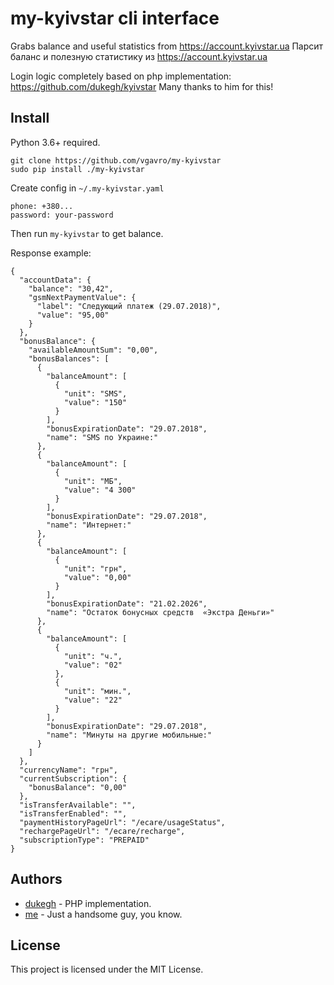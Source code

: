 # my-kyivstar cli interface

Grabs balance and useful statistics from https://account.kyivstar.ua
Парсит баланс и полезную статистику из https://account.kyivstar.ua

Login logic completely based on php implementation: https://github.com/dukegh/kyivstar
Many thanks to him for this!

## Install

Python 3.6+ required.

```
git clone https://github.com/vgavro/my-kyivstar
sudo pip install ./my-kyivstar
```

Create config in `~/.my-kyivstar.yaml`
```
phone: +380...
password: your-password
```

Then run `my-kyivstar` to get balance.

Response example:
```
{
  "accountData": {
    "balance": "30,42",
    "gsmNextPaymentValue": {
      "label": "Следующий платеж (29.07.2018)",
      "value": "95,00"
    }
  },
  "bonusBalance": {
    "availableAmountSum": "0,00",
    "bonusBalances": [
      {
        "balanceAmount": [
          {
            "unit": "SMS",
            "value": "150"
          }
        ],
        "bonusExpirationDate": "29.07.2018",
        "name": "SMS по Украине:"
      },
      {
        "balanceAmount": [
          {
            "unit": "МБ",
            "value": "4 300"
          }
        ],
        "bonusExpirationDate": "29.07.2018",
        "name": "Интернет:"
      },
      {
        "balanceAmount": [
          {
            "unit": "грн",
            "value": "0,00"
          }
        ],
        "bonusExpirationDate": "21.02.2026",
        "name": "Остаток бонусных средств  «Экстра Деньги»"
      },
      {
        "balanceAmount": [
          {
            "unit": "ч.",
            "value": "02"
          },
          {
            "unit": "мин.",
            "value": "22"
          }
        ],
        "bonusExpirationDate": "29.07.2018",
        "name": "Минуты на другие мобильные:"
      }
    ]
  },
  "currencyName": "грн",
  "currentSubscription": {
    "bonusBalance": "0,00"
  },
  "isTransferAvailable": "",
  "isTransferEnabled": "",
  "paymentHistoryPageUrl": "/ecare/usageStatus",
  "rechargePageUrl": "/ecare/recharge",
  "subscriptionType": "PREPAID"
}
```

## Authors

* [dukegh](https://github.com/dukegh) - PHP implementation.
* [me](https://github.com/vgavro) - Just a handsome guy, you know.

## License

This project is licensed under the MIT License.

